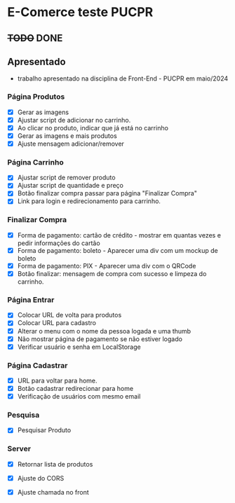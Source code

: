 # E-Comerce teste PUCPR

## ~~TODO~~ DONE
## Apresentado
- trabalho apresentado na disciplina de Front-End - PUCPR em maio/2024
  
### Página Produtos

- [x] Gerar as imagens
- [x] Ajustar script de adicionar no carrinho.
- [x] Ao clicar no produto, indicar que já está no carrinho
- [x] Gerar as imagens e mais produtos
- [x] Ajuste mensagem adicionar/remover

### Página Carrinho

- [x] Ajustar script de remover produto
- [x] Ajustar script de quantidade e preço
- [x] Botão finalizar compra passar para página "Finalizar Compra"
- [x] Link para login e redirecionamento para carrinho.

### Finalizar Compra

- [x] Forma de pagamento: cartão de crédito - mostrar em quantas vezes e pedir informações do cartão
- [x] Forma de pagamento: boleto - Aparecer uma div com um mockup de boleto
- [x] Forma de pagamento: PIX - Aparecer uma div com o QRCode
- [x] Botão finalizar: mensagem de compra com sucesso e limpeza do carrinho.

### Página Entrar

- [x] Colocar URL de volta para produtos
- [x] Colocar URL para cadastro
- [x] Alterar o menu com o nome da pessoa logada e uma thumb
- [x] Não mostrar página de pagamento se não estiver logado
- [x] Verificar usuário e senha em LocalStorage

### Página Cadastrar

- [x] URL para voltar para home.
- [x] Botão cadastrar redirecionar para home
- [x] Verificação de usuários com mesmo email

### Pesquisa

- [x] Pesquisar Produto

### Server

- [x] Retornar lista de produtos
- [x] Ajuste do CORS
- [x] Ajuste chamada no front


